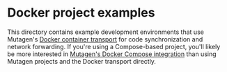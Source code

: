 # Docker project examples

This directory contains example development environments that use Mutagen's
[Docker container transport](https://mutagen.io/documentation/transports/docker)
for code synchronization and network forwarding. If you're using a Compose-based
project, you'll likely be more interested in
[Mutagen's Docker Compose integration](https://mutagen.io/documentation/orchestration/compose)
than using Mutagen projects and the Docker transport directly.
